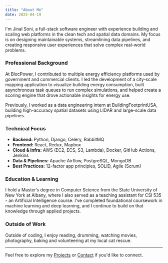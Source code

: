```yaml
---
title: "About Me"
date: 2025-04-19
---
```


I'm Jinal Soni, a full-stack software engineer with experience building and scaling web platforms in the clean tech and spatial data domains. My focus is on designing maintainable systems, streamlining data pipelines, and creating responsive user experiences that solve complex real-world problems.

### Professional Background

At BlocPower, I contributed to multiple energy efficiency platforms used by government and commercial clients. I led the development of a city-scale mapping application to visualize building energy consumption, built asynchronous task queues to run complex simulations, and helped create a scoring engine that drove actionable insights for energy use.

Previously, I worked as a data engineering intern at BuildingFootprintUSA, building high-accuracy spatial datasets using LIDAR and large-scale data pipelines.

### Technical Focus

- **Backend:**&nbsp;Python, Django, Celery, RabbitMQ  
- **Frontend:**&nbsp;React, Redux, Mapbox  
- **Cloud & Infra:**&nbsp;AWS (EC2, ECS, S3, Lambda), Docker, GitHub Actions, Jenkins  
- **Data & Pipelines:**&nbsp;Apache Airflow, PostgreSQL, MongoDB  
- **Best Practices:**&nbsp;12-factor app principles, SOLID, Agile (Scrum)

### Education & Learning

I hold a Master’s degree in Computer Science from the State University of New York at Albany, where I also served as a teaching assistant for CSI 535 - an Artificial Intelligence course. I’ve completed foundational coursework in machine learning and deep learning, and I continue to build on that knowledge through applied projects.

### Outside of Work

Outside of coding, I enjoy reading, drumming, watching movies, photography, baking and volunteering at my local cat rescue. 

---

Feel free to explore my [Projects](/projects/) or [Contact](/contact/) if you'd like to connect.
